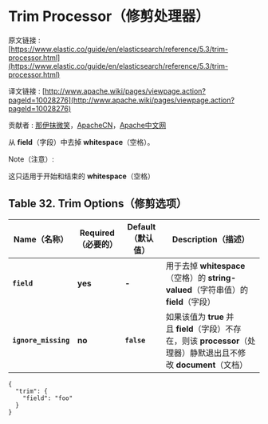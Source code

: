 # Trim Processor（修剪处理器）

原文链接 : [https://www.elastic.co/guide/en/elasticsearch/reference/5.3/trim-processor.html](https://www.elastic.co/guide/en/elasticsearch/reference/5.3/trim-processor.html)

译文链接 : [http://www.apache.wiki/pages/viewpage.action?pageId=10028276](http://www.apache.wiki/pages/viewpage.action?pageId=10028276)

贡献者 : [那伊抹微笑](/display/~wangyangting)，[ApacheCN](/display/~apachecn)，[Apache中文网](/display/~apachechina)

从 **field**（字段）中去掉 **whitespace**（空格）。

Note（注意）:

这只适用于开始和结束的 **whitespace**（空格）

## Table 32. Trim Options（修剪选项）

| Name（名称） | Required（必要的） | Default（默认值） | Description（描述） |
| --- | --- | --- | --- |
| **`field`** | **yes** | **-** | 用于去掉 **whitespace**（空格）的 **string-valued**（字符串值）的 **field**（字段） |
| **`ignore_missing`** | **no** | **`false`** | 如果该值为 **true** 并且 **field**（字段）不存在，则该 **processor**（处理器）静默退出且不修改 **document**（文档） |

```
{
  "trim": {
    "field": "foo"
  }
}
```